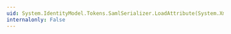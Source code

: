 ```yaml
---
uid: System.IdentityModel.Tokens.SamlSerializer.LoadAttribute(System.Xml.XmlDictionaryReader,System.IdentityModel.Selectors.SecurityTokenSerializer,System.IdentityModel.Selectors.SecurityTokenResolver)
internalonly: False
---
```

